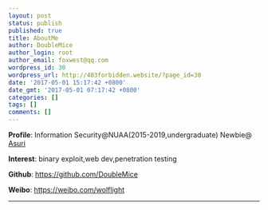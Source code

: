 ```yaml
---
layout: post
status: publish
published: true
title: AboutMe
author: DoubleMice
author_login: root
author_email: foxwest@qq.com
wordpress_id: 30
wordpress_url: http://403forbidden.website/?page_id=30
date: '2017-05-01 15:17:42 +0800'
date_gmt: '2017-05-01 07:17:42 +0800'
categories: []
tags: []
comments: []
---
```

<p><strong>Profile</strong>: Information Security@NUAA(2015-2019,undergraduate) Newbie@ <a title="Asuri" href="https://www.asuri.org/">Asuri</a></p>
<p><strong>Interest</strong>: binary exploit,web dev,penetration testing</p>
<p><strong>Github</strong>: <a href="https://github.com/DoubleMice">https://github.com/DoubleMice</a></p>
<p><strong>Weibo</strong>: <a title="https://weibo.com/wolflight" href="https://weibo.com/wolflight">https://weibo.com/wolflight</a><br />
</p>
<hr />
